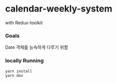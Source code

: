 # calendar-weekly-system

with Redux-toolkit

### Goals
Date 객체를 능숙하게 다루기 위함

### locally Running

```
yarn install
yarn dev
```
